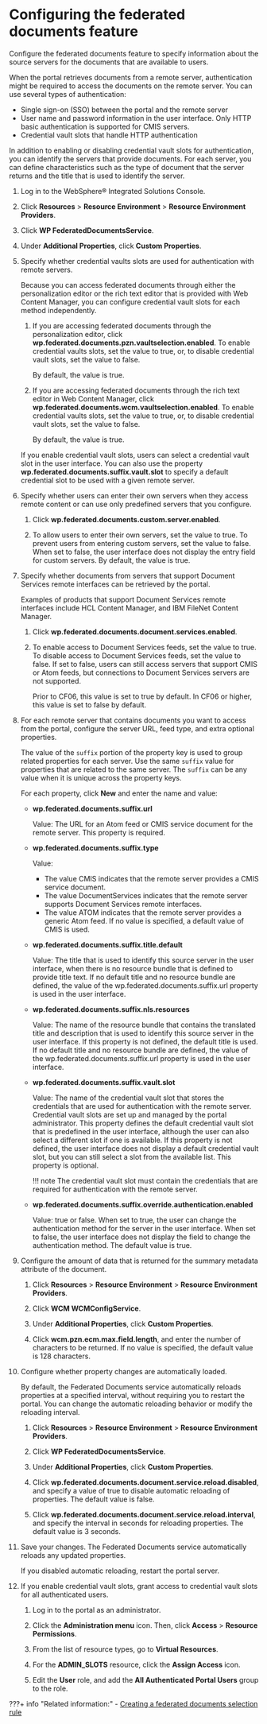 # Configuring the federated documents feature

Configure the federated documents feature to specify information about the source servers for the documents that are available to users.

When the portal retrieves documents from a remote server, authentication might be required to access the documents on the remote server. You can use several types of authentication:

-   Single sign-on \(SSO\) between the portal and the remote server
-   User name and password information in the user interface. Only HTTP basic authentication is supported for CMIS servers.
-   Credential vault slots that handle HTTP authentication

In addition to enabling or disabling credential vault slots for authentication, you can identify the servers that provide documents. For each server, you can define characteristics such as the type of document that the server returns and the title that is used to identify the server.

1.  Log in to the WebSphere® Integrated Solutions Console.

2.  Click **Resources** \> **Resource Environment** \> **Resource Environment Providers**.

3.  Click **WP FederatedDocumentsService**.

4.  Under **Additional Properties**, click **Custom Properties**.

5.  Specify whether credential vaults slots are used for authentication with remote servers.

    Because you can access federated documents through either the personalization editor or the rich text editor that is provided with Web Content Manager, you can configure credential vault slots for each method independently.

    1.  If you are accessing federated documents through the personalization editor, click **wp.federated.documents.pzn.vaultselection.enabled**. To enable credential vaults slots, set the value to true, or, to disable credential vault slots, set the value to false.

        By default, the value is true.

    2.  If you are accessing federated documents through the rich text editor in Web Content Manager, click **wp.federated.documents.wcm.vaultselection.enabled**. To enable credential vaults slots, set the value to true, or, to disable credential vault slots, set the value to false.

        By default, the value is true.

    If you enable credential vault slots, users can select a credential vault slot in the user interface. You can also use the property **wp.federated.documents.suffix.vault.slot** to specify a default credential slot to be used with a given remote server.

6.  Specify whether users can enter their own servers when they access remote content or can use only predefined servers that you configure.

    1.  Click **wp.federated.documents.custom.server.enabled**.

    2.  To allow users to enter their own servers, set the value to true. To prevent users from entering custom servers, set the value to false. When set to false, the user interface does not display the entry field for custom servers. By default, the value is true.

7.  Specify whether documents from servers that support Document Services remote interfaces can be retrieved by the portal.

    Examples of products that support Document Services remote interfaces include HCL Content Manager, and IBM FileNet Content Manager.

    1.  Click **wp.federated.documents.document.services.enabled**.

    2.  To enable access to Document Services feeds, set the value to true. To disable access to Document Services feeds, set the value to false. If set to false, users can still access servers that support CMIS or Atom feeds, but connections to Document Services servers are not supported.

        Prior to CF06, this value is set to true by default. In CF06 or higher, this value is set to false by default.

8.  For each remote server that contains documents you want to access from the portal, configure the server URL, feed type, and extra optional properties.

    The value of the `suffix` portion of the property key is used to group related properties for each server. Use the same `suffix` value for properties that are related to the same server. The `suffix` can be any value when it is unique across the property keys.

    For each property, click **New** and enter the name and value:

    -   **wp.federated.documents.suffix.url**

        Value: The URL for an Atom feed or CMIS service document for the remote server. This property is required.

    -   **wp.federated.documents.suffix.type**

        Value:

        -   The value CMIS indicates that the remote server provides a CMIS service document.
        -   The value DocumentServices indicates that the remote server supports Document Services remote interfaces.
        -   The value ATOM indicates that the remote server provides a generic Atom feed.
        If no value is specified, a default value of CMIS is used.

    -   **wp.federated.documents.suffix.title.default**

        Value: The title that is used to identify this source server in the user interface, when there is no resource bundle that is defined to provide title text. If no default title and no resource bundle are defined, the value of the wp.federated.documents.suffix.url property is used in the user interface.

    -   **wp.federated.documents.suffix.nls.resources**

        Value: The name of the resource bundle that contains the translated title and description that is used to identify this source server in the user interface. If this property is not defined, the default title is used. If no default title and no resource bundle are defined, the value of the wp.federated.documents.suffix.url property is used in the user interface.

    -   **wp.federated.documents.suffix.vault.slot**

        Value: The name of the credential vault slot that stores the credentials that are used for authentication with the remote server. Credential vault slots are set up and managed by the portal administrator. This property defines the default credential vault slot that is predefined in the user interface, although the user can also select a different slot if one is available. If this property is not defined, the user interface does not display a default credential vault slot, but you can still select a slot from the available list. This property is optional.

        !!! note
            The credential vault slot must contain the credentials that are required for authentication with the remote server.

    -   **wp.federated.documents.suffix.override.authentication.enabled**

        Value: true or false. When set to true, the user can change the authentication method for the server in the user interface. When set to false, the user interface does not display the field to change the authentication method. The default value is true.

9.  Configure the amount of data that is returned for the summary metadata attribute of the document.

    1.  Click **Resources** \> **Resource Environment** \> **Resource Environment Providers**.

    2.  Click **WCM WCMConfigService**.

    3.  Under **Additional Properties**, click **Custom Properties**.

    4.  Click **wcm.pzn.ecm.max.field.length**, and enter the number of characters to be returned. If no value is specified, the default value is 128 characters.

10. Configure whether property changes are automatically loaded.

    By default, the Federated Documents service automatically reloads properties at a specified interval, without requiring you to restart the portal. You can change the automatic reloading behavior or modify the reloading interval.

    1.  Click **Resources** \> **Resource Environment** \> **Resource Environment Providers**.

    2.  Click **WP FederatedDocumentsService**.

    3.  Under **Additional Properties**, click **Custom Properties**.

    4.  Click **wp.federated.documents.document.service.reload.disabled**, and specify a value of true to disable automatic reloading of properties. The default value is false.

    5.  Click **wp.federated.documents.document.service.reload.interval**, and specify the interval in seconds for reloading properties. The default value is 3 seconds.

11. Save your changes. The Federated Documents service automatically reloads any updated properties.

    If you disabled automatic reloading, restart the portal server.

12. If you enable credential vault slots, grant access to credential vault slots for all authenticated users.

    1.  Log in to the portal as an administrator.

    2.  Click the **Administration menu** icon. Then, click **Access** \> **Resource Permissions**.

    3.  From the list of resource types, go to **Virtual Resources**.

    4.  For the **ADMIN\_SLOTS** resource, click the **Assign Access** icon.

    5.  Edit the **User** role, and add the **All Authenticated Portal Users** group to the role.



???+ info "Related information:"
    - [Creating a federated documents selection rule](../../../wcm_artifacts/feddocs/wcm_dev_feddocs_createrule.md)

